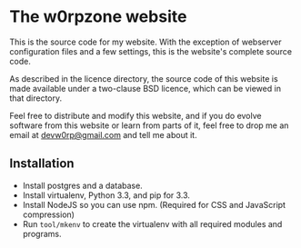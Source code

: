 The w0rpzone website
=====================

This is the source code for my website. With the exception of webserver configuration
files and a few settings, this is the website's complete source code.

As described in the licence directory, the source code of this website is made
available under a two-clause BSD licence, which can be viewed in that directory.

Feel free to distribute and modify this website, and if you do evolve software
from this website or learn from parts of it, feel free to drop me an email at
devw0rp@gmail.com and tell me about it.

Installation
------------

* Install postgres and a database.
* Install virtualenv, Python 3.3, and pip for 3.3.
* Install NodeJS so you can use npm. (Required for CSS and JavaScript compression)
* Run `tool/mkenv` to create the virtualenv with all required modules and programs.
